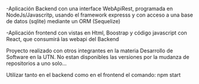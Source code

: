 -Aplicación Backend con una interface WebApiRest,  programada en NodeJs/Javascritp, usando el framework expresss y con acceso a una base de datos (sqlite) mediante un ORM (Sequelize)

-Aplicación frontend con vistas en Html, Boostrap y código javascript con React, que consumirá las webapi del Backend

Proyecto realizado con otros integrantes en la materia Desarrollo de Software en la UTN.
No estan disponibles las versiones por la mudanza de repositorios a uno solo...

Utilizar tanto en el backend como en el frontend el comando: npm start
